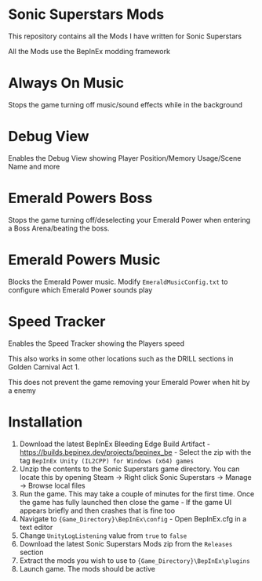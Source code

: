 # Sonic Superstars Mods
This repository contains all the Mods I have written for Sonic Superstars

All the Mods use the BepInEx modding framework

# Always On Music
Stops the game turning off music/sound effects while in the background

# Debug View
Enables the Debug View showing Player Position/Memory Usage/Scene Name and more 

# Emerald Powers Boss
Stops the game turning off/deselecting your Emerald Power when entering a Boss Arena/beating the boss.

# Emerald Powers Music
Blocks the Emerald Power music.
Modify `EmeraldMusicConfig.txt` to configure which Emerald Power sounds play

# Speed Tracker
Enables the Speed Tracker showing the Players speed

This also works in some other locations such as the DRILL sections in Golden Carnival Act 1.

This does not prevent the game removing your Emerald Power when hit by a enemy

# Installation
1. Download the latest BepInEx Bleeding Edge Build Artifact - https://builds.bepinex.dev/projects/bepinex_be - Select the zip with the tag `BepInEx Unity (IL2CPP) for Windows (x64) games`
2. Unzip the contents to the Sonic Superstars game directory. You can locate this by opening Steam -> Right click Sonic Superstars -> Manage -> Browse local files
3. Run the game. This may take a couple of minutes for the first time. Once the game has fully launched then close the game - If the game UI appears briefly and then crashes that is fine too
4. Navigate to `{Game_Directory}\BepInEx\config` - Open BepInEx.cfg in a text editor
5. Change `UnityLogListening` value from `true` to `false`
6. Download the latest Sonic Superstars Mods zip from the `Releases` section
7. Extract the mods you wish to use to `{Game_Directory}\BepInEx\plugins`
8. Launch game. The mods should be active
